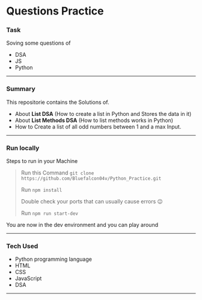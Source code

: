 # Questions Practice

### Task
Soving some questions of 
- DSA
- JS
- Python

----

### Summary
This repositorie contains the Solutions of. 
- About **List DSA** (How to create a list in Python and Stores the data in it)  
- About **List Methods DSA** (How to list methods works in Python) 
- How to Create a list of all odd numbers between 1 and a max Input.

***

### Run locally
Steps to run in your Machine
> Run this Command `git clone https://github.com/Bluefalcon04v/Python_Practice.git`
> 
> Run `npm install` 
> 
> Double check your ports that can usually cause errors 😉
> 
> Run `npm run start-dev`
>
You are now in the dev environment and you can play around

---

### Tech Used
- Python programming language
- HTML
- CSS
- JavaScript
- DSA
***
